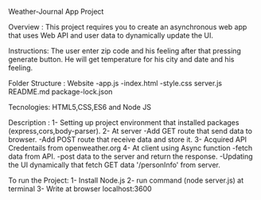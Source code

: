Weather-Journal App Project

Overview :
This project requires you to create an asynchronous web app that uses Web API and user data to dynamically update the UI. 

Instructions:
The user enter zip code and his feeling after that pressing generate button. He will get temperature for his city and date and his feeling.

Folder Structure :
Website
  -app.js
  -index.html
  -style.css
server.js
README.md
package-lock.json

Tecnologies:
HTML5,CSS,ES6 and Node JS

Description :
1- Setting up project environment that installed packages (express,cors,body-parser).
2- At server
   -Add GET route that send data to browser.
   -Add POST route that receive data and store it.
3- Acquired API Credentails from openweather.org
4- At client using Async function
   -fetch data from API.
   -post data to the server and return the response.
   -Updating the UI dynamically that fetch GET data '/personInfo' from server.

To run the Project:
1- Install Node.js
2- run command (node server.js) at terminal
3- Write at browser localhost:3600